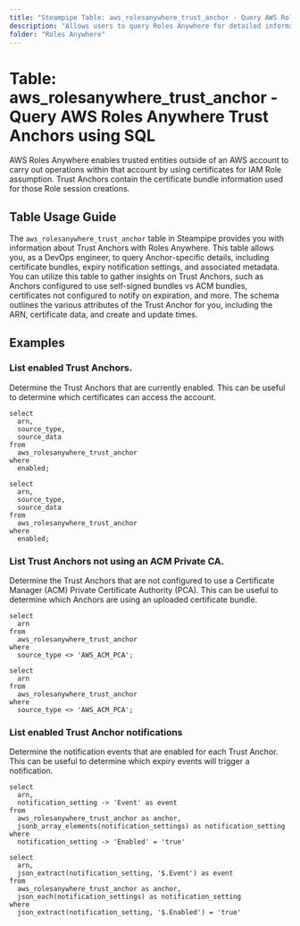 ```yaml
---
title: "Steampipe Table: aws_rolesanywhere_trust_anchor - Query AWS Roles Anywhere Trust Anchors using SQL"
description: "Allows users to query Roles Anywhere for detailed information about the Trust Anchor configurations."
folder: "Roles Anywhere"
---
```


# Table: aws_rolesanywhere_trust_anchor - Query AWS Roles Anywhere Trust Anchors using SQL

AWS Roles Anywhere enables trusted entities outside of an AWS account to carry out operations within that account by using certificates for IAM Role assumption. Trust Anchors contain the certificate bundle information used for those Role session creations.

## Table Usage Guide

The `aws_rolesanywhere_trust_anchor` table in Steampipe provides you with information about Trust Anchors with Roles Anywhere. This table allows you, as a DevOps engineer, to query Anchor-specific details, including certificate bundles, expiry notification settings, and associated metadata. You can utilize this table to gather insights on Trust Anchors, such as Anchors configured to use self-signed bundles vs ACM bundles, certificates not configured to notify on expiration, and more. The schema outlines the various attributes of the Trust Anchor for you, including the ARN, certificate data, and create and update times.

## Examples

### List enabled Trust Anchors.
Determine the Trust Anchors that are currently enabled. 
This can be useful to determine which certificates can access the account.

```sql+postgres
select
  arn,
  source_type, 
  source_data
from
  aws_rolesanywhere_trust_anchor
where
  enabled;
```

```sql+sqlite
select
  arn,
  source_type, 
  source_data
from
  aws_rolesanywhere_trust_anchor
where
  enabled;
```

### List Trust Anchors not using an ACM Private CA.
Determine the Trust Anchors that are not configured to use a Certificate Manager (ACM) Private Certificate Authority (PCA).
This can be useful to determine which Anchors are using an uploaded certificate bundle.

```sql+postgres
select
  arn
from
  aws_rolesanywhere_trust_anchor
where
  source_type <> 'AWS_ACM_PCA';
```

```sql+sqlite
select
  arn
from
  aws_rolesanywhere_trust_anchor
where
  source_type <> 'AWS_ACM_PCA';
```

### List enabled Trust Anchor notifications
Determine the notification events that are enabled for each Trust Anchor.
This can be useful to determine which expiry events will trigger a notification.

```sql+postgres
select
  arn, 
  notification_setting -> 'Event' as event
from
  aws_rolesanywhere_trust_anchor as anchor,
  jsonb_array_elements(notification_settings) as notification_setting
where
  notification_setting -> 'Enabled' = 'true'
```

```sql+sqlite
select
  arn, 
  json_extract(notification_setting, '$.Event') as event
from
  aws_rolesanywhere_trust_anchor as anchor,
  json_each(notification_settings) as notification_setting
where
  json_extract(notification_setting, '$.Enabled') = 'true'
```
